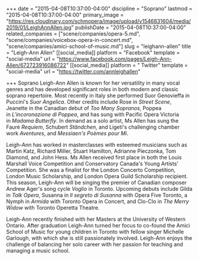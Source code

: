 +++
date = "2015-04-08T10:37:00-04:00"
discipline = "Soprano"
lastmod = "2015-04-08T10:37:00-04:00"
primary_image = "https://res.cloudinary.com/schmopera/image/upload/v1546831604/media/2019/01/LeighAnnAllen.jpg"
publishDate = "2015-04-08T10:37:00-04:00"
related_companies = ["scene/companies/opera-5.md", "scene/companies/voicebox-opera-in-concert.md", "scene/companies/amici-school-of-music.md"]
slug = "leighann-allen"
title = "Leigh-Ann Allen"
[[social_media]]
platform = "Facebook"
template = "social-media"
url = "https://www.facebook.com/pages/Leigh-Ann-Allen/672723916086722"
[[social_media]]
platform = " Twitter"
template = "social-media"
url = "https://twitter.com/annleighallen"

+++
Soprano Leigh-Ann Allen is known for her versatility in many vocal genres and has developed significant roles in both modern and classic soprano repertoire. Most recently in Italy she performed Suor Genovieffa in Puccini's _Suor Angelica_. Other credits include Rose in _Street Scene_, Jeanette in the Canadian debut of _Too Many Sopranos_, Poppea in _L'incoronazione di Poppea_, and has sung with Pacific Opera Victoria in _Madama Butterfly_. In demand as a solo artist, Ms Allen has sung the Fauré _Requiem_, Schubert _Ständchen_, and Ligeti's challenging chamber work _Aventures_, and _Messiaen's Poèmes pour Mi_.

Leigh-Ann has worked in masterclasses with esteemed musicians such as Martin Katz, Richard Miller, Stuart Hamilton, Adrianne Pieczonka, Tom Diamond, and John Hess. Ms Allen received first place in both the Louis Marshall Voice Competition and Conservatory Canada's Young Artists' Competition. She was a finalist for the London Concerto Competition, London Music Scholarship, and London Opera Guild Scholarship recipient. This season, Leigh-Ann will be singing the premier of Canadian composer Andrew Ager's song cycle _Voglio_ in Toronto. Upcoming debuts include Gilda in _Talk Opera_, Susanna in _Il segreto di Susanna_ with Opera Five Toronto, a Nymph in _Armida_ with Toronto Opera in Concert, and Clo-Clo in _The Merry Widow_ with Toronto Operetta Theatre.

Leigh-Ann recently finished with her Masters at the University of Western Ontario. After graduation Leigh-Ann turned her focus to co-found the Amici School of Music for young children in Toronto with fellow singer Michelle Garlough, with which she is still passionately involved. Leigh-Ann enjoys the challenge of balancing her solo career with her passion for teaching and managing a music school.